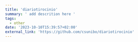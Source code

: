 ```yaml
---
title: 'diariotirocinio'
summary: ' add descrition here '
tags:
  - other
date: '2023-10-10T15:39:57+02:00'
external_link: 'https://github.com/csunibo/diariotirocinio'
---
```

